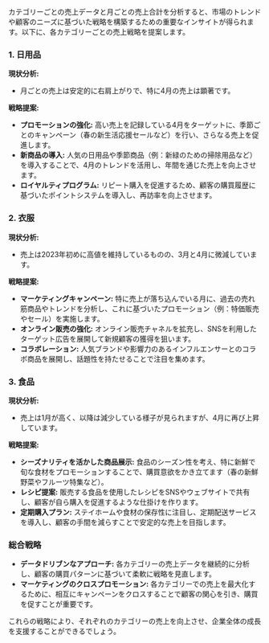 カテゴリーごとの売上データと月ごとの売上合計を分析すると、市場のトレンドや顧客のニーズに基づいた戦略を構築するための重要なインサイトが得られます。以下に、各カテゴリーごとの売上戦略を提案します。

### 1. 日用品

**現状分析:**
- 月ごとの売上は安定的に右肩上がりで、特に4月の売上は顕著です。

**戦略提案:**
- **プロモーションの強化:** 高い売上を記録している4月をターゲットに、季節ごとのキャンペーン（春の新生活応援セールなど）を行い、さらなる売上を促進します。
- **新商品の導入:** 人気の日用品や季節商品（例：新緑のための掃除用品など）を導入することで、4月のトレンドを活用し、年間を通じた売上を向上させます。
- **ロイヤルティプログラム:** リピート購入を促進するため、顧客の購買履歴に基づいたポイントシステムを導入し、再訪率を向上させます。

### 2. 衣服

**現状分析:**
- 売上は2023年初めに高値を維持しているものの、3月と4月に微減しています。

**戦略提案:**
- **マーケティングキャンペーン:** 特に売上が落ち込んでいる月に、過去の売れ筋商品やトレンドを分析し、これに基づいたプロモーション（例：特価販売やセール）を実施します。
- **オンライン販売の強化:** オンライン販売チャネルを拡充し、SNSを利用したターゲット広告を展開して新規顧客の獲得を狙います。
- **コラボレーション:** 人気ブランドや影響力のあるインフルエンサーとのコラボ商品を展開し、話題性を持たせることで注目を集めます。

### 3. 食品

**現状分析:**
- 売上は1月が高く、以降は減少している様子が見られますが、4月に再び上昇しています。

**戦略提案:**
- **シーズナリティを活かした商品展示:** 食品のシーズン性を考え、特に新鮮で旬な食材をプロモーションすることで、購買意欲をかき立てます（春の新鮮野菜やフルーツ特集など）。
- **レシピ提案:** 販売する食品を使用したレシピをSNSやウェブサイトで共有し、顧客が自ら購入を促進するような仕掛けを作ります。
- **定期購入プラン:** ステイホームや食材の保存性に注目し、定期配送サービスを導入し、顧客の手間を減らすことで安定的な売上を目指します。

### 総合戦略

- **データドリブンなアプローチ:** 各カテゴリーの売上データを継続的に分析し、顧客の購買パターンに基づいて柔軟に戦略を見直します。
- **マーケティングのクロスプロモーション:** 各カテゴリーでの売上を最大化するために、相互にキャンペーンをクロスすることで顧客の関心を引き、購買を促すことが重要です。

これらの戦略により、それぞれのカテゴリーの売上を向上させ、企業全体の成長を支援することができるでしょう。